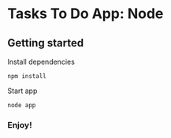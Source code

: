 # Tasks To Do App: Node

## Getting started

Install dependencies

```
npm install
```

Start app

```
node app
```

### Enjoy!
